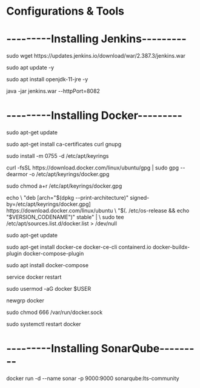 # Configurations & Tools

# ---------Installing Jenkins---------
<p align="left">sudo wget https://updates.jenkins.io/download/war/2.387.3/jenkins.war</p>
<p align="left">sudo apt update -y</p>
<p align="left">sudo apt install openjdk-11-jre -y</p>
<p align="left">java -jar jenkins.war  --httpPort=8082</p>

# ---------Installing Docker---------
<p align="left">sudo apt-get update</p>
<p align="left">sudo apt-get install ca-certificates curl gnupg</p>
<p align="left">sudo install -m 0755 -d /etc/apt/keyrings</p>
<p align="left">curl -fsSL https://download.docker.com/linux/ubuntu/gpg | sudo gpg --dearmor -o /etc/apt/keyrings/docker.gpg</p>
<p align="left">sudo chmod a+r /etc/apt/keyrings/docker.gpg</p>
<p align="left">echo \
  "deb [arch="$(dpkg --print-architecture)" signed-by=/etc/apt/keyrings/docker.gpg] https://download.docker.com/linux/ubuntu \
  "$(. /etc/os-release && echo "$VERSION_CODENAME")" stable" | \
  sudo tee /etc/apt/sources.list.d/docker.list > /dev/null
</p>
<p align="left">sudo apt-get update</p>
<p align="left">sudo apt-get install docker-ce docker-ce-cli containerd.io docker-buildx-plugin docker-compose-plugin</p>
<p align="left">sudo apt install docker-compose</p>
<p align="left">service docker restart</p>
<p align="left">sudo usermod -aG docker $USER</p>
<p align="left">newgrp docker</p>
<p align="left">sudo chmod 666 /var/run/docker.sock</p>
<p align="left">sudo systemctl restart docker</p>

# ---------Installing SonarQube---------
<p align="left">docker run -d --name sonar -p 9000:9000 sonarqube:lts-community</p>

<p align="left"></p>
<p align="left"></p>
<p align="left"></p>
<p align="left"></p>
<p align="left"></p>
<p align="left"></p>
<p align="left"></p>
